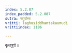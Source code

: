 ```yaml
---
index: 5.2.87
index_padded: 5.2.087
sutra: सपूर्वाच्च
vritti: laghusiddhantakaumudi
vrittiindex: 1186

---
```

कृतपूर्वा॥
